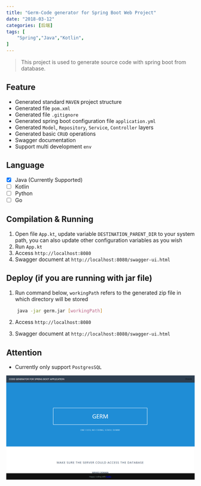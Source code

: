 ```yaml
---
title: "Germ-Code generator for Spring Boot Web Project"
date: "2018-03-12"
categories: [后端]
tags: [
    "Spring","Java","Kotlin",
]
---
```



> This project is used to generate source code with spring boot from database.

## Feature
* Generated standard `MAVEN` project structure
* Generated file `pom.xml`
* Generated file `.gitignore`
* Generated spring boot configuration file `application.yml`
* Generated `Model`, `Repository`, `Service`, `Controller` layers
* Generated basic `CRUD` operations
* Swagger documentation
* Support multi development `env` 

## Language
- [x] Java (Currently Supported)
- [ ] Kotlin
- [ ] Python
- [ ] Go

## Compilation & Running
1. Open file `App.kt`, update variable `DESTINATION_PARENT_DIR` to your system path, you can also update other configuration variables as you wish
2. Run `App.kt`
3. Access `http://localhost:8080`
4. Swagger document at `http://localhost:8080/swagger-ui.html`

## Deploy (if you are running with jar file)
1. Run command below, `workingPath` refers to the generated zip file in which directory will be stored

```bash
    java -jar germ.jar [workingPath]
```   

2. Access `http://localhost:8080`

3. Swagger document at `http://localhost:8080/swagger-ui.html`


## Attention
* Currently only support `PostgresSQL` 

![](https://raw.githubusercontent.com/igordonxiao/germ/master/snapshot/germ.png)